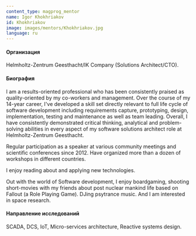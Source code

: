 ```yaml
---
content_type: magprog_mentor
name: Igor Khokhriakov
id: Khokhriakov
image: images/mentors/Khokhriakov.jpg
language: ru
---
```


#### Организация
Helmholtz-Zentrum Geesthacht/IK Company (Solutions Architect/CTO).

#### Биография

I am a results-oriented professional who has been consistently praised as quality-oriented by my co-workers and management. Over the course of my 14-year career, I've developed a skill set directly relevant to full life cycle of software development including requirements capture, prototyping, design, implementation, testing and maintenance as well as team leading. Overall, I have consistently demonstrated critical thinking, analytical and problem-solving abilities in every aspect of my software solutions architect role at Helmholtz-Zentrum Geesthacht.

Regular participation as a speaker at various community meetings and scientific conferences since 2012. Have organized more than a dozen of workshops in different countries.

I enjoy reading about and applying new technologies.

Out with the world of Software development, I enjoy boardgaming, shooting short-movies with my friends about post nuclear mankind life based on Fallout (a Role Playing Game). DJing psytrance music. And I am interested in space research.

#### Направление исследований

SCADA, DCS, IoT, Micro-services architecture, Reactive systems design.
